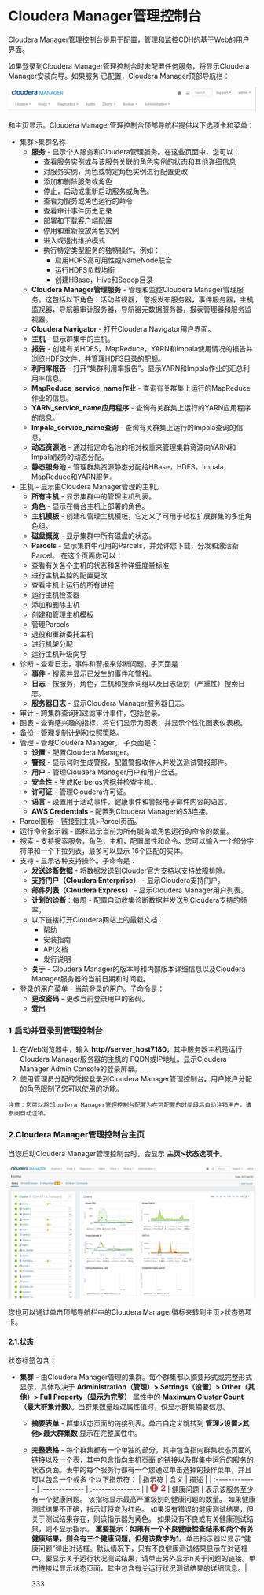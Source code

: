 Cloudera Manager管理控制台
================================================================================
Cloudera Manager管理控制台是用于配置，管理和监控CDH的基于Web的用户界面。

如果登录到Cloudera Manager管理控制台时未配置任何服务，将显示Cloudera Manager安装向导。如果服务
已配置，Cloudera Manager顶部导航栏：

![导航栏](img/9.png)

和主页显示。Cloudera Manager管理控制台顶部导航栏提供以下选项卡和菜单：
+ 集群>集群名称
  - **服务** - 显示个人服务和Cloudera管理服务。在这些页面中，您可以：
    + 查看服务实例或与该服务关联的角色实例的状态和其他详细信息
    + 对服务实例，角色或特定角色实例进行配置更改
    + 添加和删除服务或角色
    + 停止，启动或重新启动服务或角色。
    + 查看为服务或角色运行的命令
    + 查看审计事件历史记录
    + 部署和下载客户端配置
    + 停用和重新投放角色实例
    + 进入或退出维护模式
    + 执行特定类型服务的独特操作。例如：
      - 启用HDFS高可用性或NameNode联合
      - 运行HDFS负载均衡
      - 创建HBase，Hive和Sqoop目录
  - **Cloudera Manager管理服务** - 管理和监控Cloudera Manager管理服务。这包括以下角色：活动监视器，
  警报发布服务器，事件服务器，主机监视器，导航器审计服务器，导航器元数据服务器，报表管理器和服务监视器。
  - **Cloudera Navigator** - 打开Cloudera Navigator用户界面。
  - **主机** - 显示群集中的主机。
  - **报告** - 创建有关HDFS，MapReduce，YARN和Impala使用情况的报告并浏览HDFS文件，并管理HDFS目录的配额。
  - **利用率报告** - 打开“集群利用率报告”。显示YARN和Impala作业的汇总利用率信息。
  - **MapReduce_service_name作业** - 查询有关群集上运行的MapReduce作业的信息。
  - **YARN_service_name应用程序** - 查询有关群集上运行的YARN应用程序的信息。
  - **Impala_service_name查询** - 查询有关群集上运行的Impala查询的信息。
  - **动态资源池** - 通过指定命名池的相对权重来管理集群资源向YARN和Impala服务的动态分配。
  - **静态服务池** - 管理群集资源静态分配给HBase，HDFS，Impala，MapReduce和YARN服务。
+ 主机 - 显示由Cloudera Manager管理的主机。
  - **所有主机** - 显示集群中的管理主机列表。
  - **角色** - 显示在每台主机上部署的角色。
  - **主机模板** - 创建和管理主机模板，它定义了可用于轻松扩展群集的多组角色组。
  - **磁盘概览** - 显示集群中所有磁盘的状态。
  - **Parcels** - 显示集群中可用的Parcels，并允许您下载，分发和激活新Parcel。
  在这个页面你可以：
  - 查看有关各个主机的状态和各种详细度量标准
  - 进行主机监控的配置更改
  - 查看主机上运行的所有进程
  - 运行主机检查器
  - 添加和删除主机
  - 创建和管理主机模板
  - 管理Parcels
  - 退役和重新委托主机
  - 进行机架分配
  - 运行主机升级向导
+ 诊断 - 查看日志，事件和警报来诊断问题。子页面是：
  - **事件** - 搜索并显示已发生的事件和警报。
  - **日志** - 按服务，角色，主机和搜索词组以及日志级别（严重性）搜索日志。
  - **服务器日志** - 显示Cloudera Manager服务器日志。
+ 审计 - 跨集群查询和过滤审计事件，包括登录。
+ 图表 - 查询感兴趣的指标，将它们显示为图表，并显示个性化图表仪表板。
+ 备份 - 管理复制计划和快照策略。
+ 管理 - 管理Cloudera Manager。 子页面是：
  - **设置** - 配置Cloudera Manager。
  - **警报** - 显示何时生成警报，配置警报收件人并发送测试警报邮件。
  - **用户** - 管理Cloudera Manager用户和用户会话。
  - **安全性** - 生成Kerberos凭据并检查主机。
  - **许可证** - 管理Cloudera许可证。
  - **语言** - 设置用于活动事件，健康事件和警报电子邮件内容的语言。
  - **AWS Credentials** - 配置到Cloudera Manager的S3连接。
+ Parcel图标 - 链接到主机>Parcel页面。
+ 运行命令指示器 - 图标显示当前为所有服务或角色运行的命令的数量。
+ 搜索 - 支持搜索服务，角色，主机，配置属性和命令。您可以输入一个部分字符串和一个下拉列表，最多可以显示
16个匹配的实体。
+ 支持 - 显示各种支持操作。子命令是：
  - **发送诊断数据** - 将数据发送到Clouder官方支持以支持故障排除。
  - **支持门户（Cloudera Enterprise）** - 显示Cloudera支持门户。
  - **邮件列表（Cloudera Express）** - 显示Cloudera Manager用户列表。
  - **计划的诊断**：每周 - 配置自动收集诊断数据并发送到Cloudera支持的频率。
  - 以下链接打开Cloudera网站上的最新文档：
    + 帮助
    + 安装指南
    + API文档
    + 发行说明
  - **关于** - Cloudera Manager的版本号和内部版本详细信息以及Cloudera Manager服务器的当前日期和时间戳。
+ 登录的用户菜单 - 当前登录的用户。子命令是：
  - **更改密码** - 更改当前登录用户的密码。
  - **登出**

### 1.启动并登录到管理控制台
1. 在Web浏览器中，输入 **http//server_host7180**，其中服务器主机是运行Cloudera Manager服务器的主机的
FQDN或IP地址。显示Cloudera Manager Admin Console的登录屏幕。
2. 使用管理员分配的凭据登录到Cloudera Manager管理控制台。用户帐户分配的角色限制了您可以使用的功能。
```
注意：您可以将Cloudera Manager管理控制台配置为在可配置的时间段后自动注销用户。请参阅自动注销。
```

### 2.Cloudera Manager管理控制台主页
当您启动Cloudera Manager管理控制台时，会显示 **主页>状态选项卡**。

![状态选项卡](img/10.jpg)

您也可以通过单击顶部导航栏中的Cloudera Manager徽标来转到主页>状态选项卡。

#### 2.1.状态
状态标签包含：
+ **集群** - 由Cloudera Manager管理的集群。每个群集都以摘要形式或完整形式显示，具体取决于
**Administration（管理）> Settings（设置）> Other（其他）> Full Property（显示为完整）** 属性中的
**Maximum Cluster Count（最大群集计数）**。当群集数量超过属性值时，仅显示群集摘要信息。
  - **摘要表单** - 群集状态页面的链接列表。单击自定义跳转到 **管理>设置>其他>最大群集数** 显示在完整属性中。
  - **完整表格** - 每个群集都有一个单独的部分，其中包含指向群集状态页面的链接以及一个表，其中包含指向主机页面
  的链接以及群集中运行的服务的状态页面。表中的每个服务行都有一个您通过单击选择的操作菜单，并且可以包含一个或多
  个以下指示符：
  | 指示符 | 含义 | 描述 |
  | :------------- | :------------- | :--------------- |
  | ![提示1](img/11.jpeg) | 健康问题 | 表示该服务至少有一个健康问题。 该指标显示最高严重级别的健康问题的数量。 如果健康测试结果不正确，指示灯将变为红色。 如果没有错误的健康测试结果，但关于测试结果存在，则该指示器为黄色。 如果没有不良或有关健康测试结果，则不显示指示。 **重要提示：如果有一个不良健康检查结果和两个有关健康结果，则会有三个健康问题，但是该数字为1**。单击指示器以显示“健康问题”弹出对话框。默认情况下，只有不良健康测试结果显示在对话框中。要显示关于运行状况测试结果，请单击另外显示n关于问题的链接。单击链接以显示状态页面，其中包含有关运行状况测试结果的详细信息。|
  
























    333
